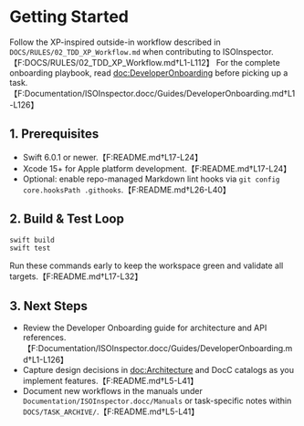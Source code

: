 # Getting Started

Follow the XP-inspired outside-in workflow described in `DOCS/RULES/02_TDD_XP_Workflow.md` when contributing to ISOInspector.【F:DOCS/RULES/02_TDD_XP_Workflow.md†L1-L112】 For the complete onboarding playbook, read <doc:DeveloperOnboarding> before picking up a task.【F:Documentation/ISOInspector.docc/Guides/DeveloperOnboarding.md†L1-L126】

## 1. Prerequisites
- Swift 6.0.1 or newer.【F:README.md†L17-L24】
- Xcode 15+ for Apple platform development.【F:README.md†L17-L24】
- Optional: enable repo-managed Markdown lint hooks via `git config core.hooksPath .githooks`.【F:README.md†L26-L40】

## 2. Build & Test Loop
```sh
swift build
swift test
```
Run these commands early to keep the workspace green and validate all targets.【F:README.md†L17-L32】

## 3. Next Steps
- Review the Developer Onboarding guide for architecture and API references.【F:Documentation/ISOInspector.docc/Guides/DeveloperOnboarding.md†L1-L126】
- Capture design decisions in <doc:Architecture> and DocC catalogs as you implement features.【F:README.md†L5-L41】
- Document new workflows in the manuals under `Documentation/ISOInspector.docc/Manuals` or task-specific notes within `DOCS/TASK_ARCHIVE/`.【F:README.md†L5-L41】

